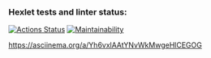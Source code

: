 ### Hexlet tests and linter status:
[![Actions Status](https://github.com/shtiltckhen/frontend-project-44/actions/workflows/hexlet-check.yml/badge.svg)](https://github.com/shtiltckhen/frontend-project-44/actions)
[![Maintainability](https://api.codeclimate.com/v1/badges/b48bfe65a8be7d3a1f8e/maintainability)](https://codeclimate.com/github/shtiltckhen/frontend-project-44/maintainability)

https://asciinema.org/a/Yh6vxlAAtYNvWkMwgeHlCEGOG
